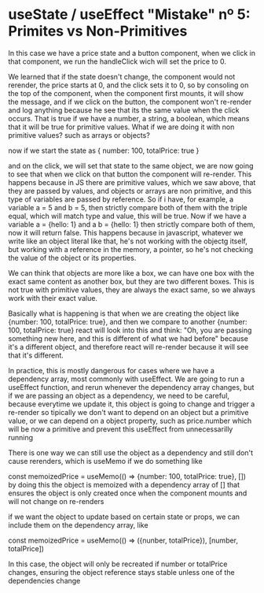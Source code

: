 # useState / useEffect "Mistake" nº 5: Primites vs Non-Primitives

In this case we have a price state and a button component, when we click in that component, we run the handleClick wich will
set the price to 0.

We learned that if the state doesn't change, the component would not rerender, the price starts at 0, and the click sets
it to 0, so by consoling on the top of the component, when the component first mounts, it will show the message, and if we
click on the button, the component won't re-render and log anything because he see that its the same value when the click occurs.
That is true if we have a number, a string, a boolean, which means that it will be true for primitive values.
What if we are doing it with non primitive values? such as arrays or objects?

now if we start the state as {
    number: 100,
    totalPrice: true
  }

and on the click, we will set that state to the same object, we are now going to see that when we click on that button
the component will re-render. This happens because in JS there are primitive values, which we saw above, that they are
passed by values, and objects or arrays are non primitive, and this type of variables are passed by reference.
So if i have, for example, a variable a = 5 and b = 5, then strictly compare both of them with the triple equal, which will
match type and value, this will be true.
Now if we have a variable a = {hello: 1} and a b = {hello: 1} then strictly compare both of them, now it will return false.
This happens because in javascript, whatever we write like an object literal like that, he's not working with the objectg
itself, but working with a reference in the memory, a pointer, so he's not checking the value of the object or its properties.

We can think that objects are more like a box, we can have one box with the exact same content as another box, but they are
two different boxes. This is not true with primitive values, they are always the exact same, so we always work with their
exact value.

Basically what is happening is that when we are creating the object like {number: 100, totalPrice: true}, and then we compare
to another {number: 100, totalPrice: true} react will look into this and think: "Oh, you are passing something new here, and
this is different of what we had before" because it's a different object, and therefore react will re-render because it will
see that it's different.

In practice, this is mostly dangerous for cases where we have a dependency array, most commonly with useEffect.
We are going to run a useEffect function, and rerun whenever the dependency array changes, but if we are passing an object
as a dependency, we need to be careful, because everytime we update it, this object is going to change and trigger a re-render
so tipically we don't want to depend on an object but a primitive value, or we can depend on a object property, such as
price.number which will be now a primitive and prevent this useEffect from unnecessarilly running


There is one way we can still use the object as a dependency and still don't cause rerenders, which is useMemo
if we do something like

const memoizedPrice = useMemo(() => {number: 100, totalPrice: true}, [])
by doing this the object is memoized with a dependency array of [] that ensures the object is only created once when the
component mounts and will not change on re-renders

if we want the object to update based on certain state or props, we can include them on the dependency array, like

const memoizedPrice = useMemo(() => ({nunber, totalPrice}), [number, totalPrice])

In this case, the object will only be recreated if number or totalPrice changes, ensuring the object reference stays stable
unless one of the dependencies change


